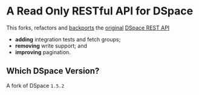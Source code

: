 A Read Only RESTful API for DSpace
==================================

This forks, refactors and [backports](#dspace "DSpace Version Support") the 
[original](scm.dspace.org/svn/repo/modules/dspace-rest/trunk/ "the source") 
[DSpace REST API](https://wiki.duraspace.org/display/DSPACE/REST+API "the spec")
 
 * __adding__ integration tests and fetch groups;
 * __removing__ write support; and 
 * __improving__ pagination.

 
<a name='dspace'>Which DSpace Version?</a>
------------------
A fork of DSpace `1.5.2`

